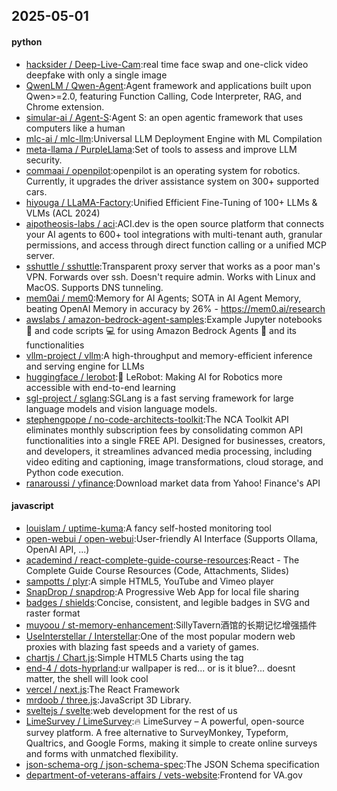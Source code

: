 ## 2025-05-01

#### python
* [hacksider / Deep-Live-Cam](https://github.com/hacksider/Deep-Live-Cam):real time face swap and one-click video deepfake with only a single image
* [QwenLM / Qwen-Agent](https://github.com/QwenLM/Qwen-Agent):Agent framework and applications built upon Qwen>=2.0, featuring Function Calling, Code Interpreter, RAG, and Chrome extension.
* [simular-ai / Agent-S](https://github.com/simular-ai/Agent-S):Agent S: an open agentic framework that uses computers like a human
* [mlc-ai / mlc-llm](https://github.com/mlc-ai/mlc-llm):Universal LLM Deployment Engine with ML Compilation
* [meta-llama / PurpleLlama](https://github.com/meta-llama/PurpleLlama):Set of tools to assess and improve LLM security.
* [commaai / openpilot](https://github.com/commaai/openpilot):openpilot is an operating system for robotics. Currently, it upgrades the driver assistance system on 300+ supported cars.
* [hiyouga / LLaMA-Factory](https://github.com/hiyouga/LLaMA-Factory):Unified Efficient Fine-Tuning of 100+ LLMs & VLMs (ACL 2024)
* [aipotheosis-labs / aci](https://github.com/aipotheosis-labs/aci):ACI.dev is the open source platform that connects your AI agents to 600+ tool integrations with multi-tenant auth, granular permissions, and access through direct function calling or a unified MCP server.
* [sshuttle / sshuttle](https://github.com/sshuttle/sshuttle):Transparent proxy server that works as a poor man's VPN. Forwards over ssh. Doesn't require admin. Works with Linux and MacOS. Supports DNS tunneling.
* [mem0ai / mem0](https://github.com/mem0ai/mem0):Memory for AI Agents; SOTA in AI Agent Memory, beating OpenAI Memory in accuracy by 26% - https://mem0.ai/research
* [awslabs / amazon-bedrock-agent-samples](https://github.com/awslabs/amazon-bedrock-agent-samples):Example Jupyter notebooks 📓 and code scripts 💻 for using Amazon Bedrock Agents 🤖 and its functionalities
* [vllm-project / vllm](https://github.com/vllm-project/vllm):A high-throughput and memory-efficient inference and serving engine for LLMs
* [huggingface / lerobot](https://github.com/huggingface/lerobot):🤗 LeRobot: Making AI for Robotics more accessible with end-to-end learning
* [sgl-project / sglang](https://github.com/sgl-project/sglang):SGLang is a fast serving framework for large language models and vision language models.
* [stephengpope / no-code-architects-toolkit](https://github.com/stephengpope/no-code-architects-toolkit):The NCA Toolkit API eliminates monthly subscription fees by consolidating common API functionalities into a single FREE API. Designed for businesses, creators, and developers, it streamlines advanced media processing, including video editing and captioning, image transformations, cloud storage, and Python code execution.
* [ranaroussi / yfinance](https://github.com/ranaroussi/yfinance):Download market data from Yahoo! Finance's API

#### javascript
* [louislam / uptime-kuma](https://github.com/louislam/uptime-kuma):A fancy self-hosted monitoring tool
* [open-webui / open-webui](https://github.com/open-webui/open-webui):User-friendly AI Interface (Supports Ollama, OpenAI API, ...)
* [academind / react-complete-guide-course-resources](https://github.com/academind/react-complete-guide-course-resources):React - The Complete Guide Course Resources (Code, Attachments, Slides)
* [sampotts / plyr](https://github.com/sampotts/plyr):A simple HTML5, YouTube and Vimeo player
* [SnapDrop / snapdrop](https://github.com/SnapDrop/snapdrop):A Progressive Web App for local file sharing
* [badges / shields](https://github.com/badges/shields):Concise, consistent, and legible badges in SVG and raster format
* [muyoou / st-memory-enhancement](https://github.com/muyoou/st-memory-enhancement):SillyTavern酒馆的长期记忆增强插件
* [UseInterstellar / Interstellar](https://github.com/UseInterstellar/Interstellar):One of the most popular modern web proxies with blazing fast speeds and a variety of games.
* [chartjs / Chart.js](https://github.com/chartjs/Chart.js):Simple HTML5 Charts using the <canvas> tag
* [end-4 / dots-hyprland](https://github.com/end-4/dots-hyprland):ur wallpaper is red... or is it blue?... doesnt matter, the shell will look cool
* [vercel / next.js](https://github.com/vercel/next.js):The React Framework
* [mrdoob / three.js](https://github.com/mrdoob/three.js):JavaScript 3D Library.
* [sveltejs / svelte](https://github.com/sveltejs/svelte):web development for the rest of us
* [LimeSurvey / LimeSurvey](https://github.com/LimeSurvey/LimeSurvey):🔥 LimeSurvey – A powerful, open-source survey platform. A free alternative to SurveyMonkey, Typeform, Qualtrics, and Google Forms, making it simple to create online surveys and forms with unmatched flexibility.
* [json-schema-org / json-schema-spec](https://github.com/json-schema-org/json-schema-spec):The JSON Schema specification
* [department-of-veterans-affairs / vets-website](https://github.com/department-of-veterans-affairs/vets-website):Frontend for VA.gov
